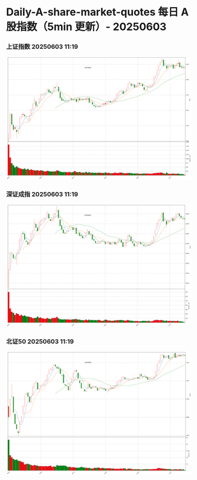 
# Daily-A-share-market-quotes 每日 A 股指数（5min 更新）- 20250603

### 上证指数 20250603 11:19
![](./fig/2025/6/20250603-sh000001.png)

### 深证成指 20250603 11:19
![](./fig/2025/6/20250603-sz399001.png)

### 北证50 20250603 11:19
![](./fig/2025/6/20250603-bj899050.png)
